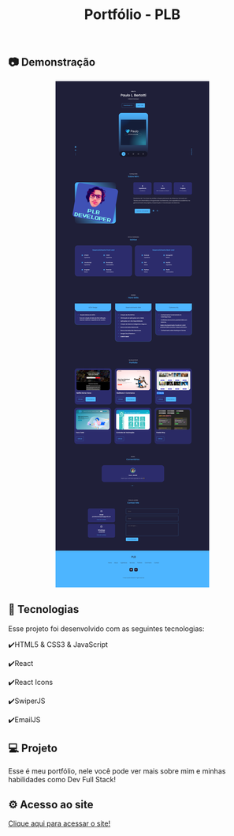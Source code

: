 <h1 align="center">
   Portfólio - PLB
</h1>

<br>

## :camera: Demonstração

<div align="center">
   
   ![png1](github/canvas.png)
   
</div>

## :rocket: Tecnologias

Esse projeto foi desenvolvido com as seguintes tecnologias:

✔️HTML5 & CSS3 & JavaScript

✔️React

✔️React Icons

✔️SwiperJS

✔️EmailJS

## 💻 Projeto

Esse é meu portfólio, nele você pode ver mais sobre mim e minhas habilidades como Dev Full Stack!

## ⚙ Acesso ao site

[Clique aqui para acessar o site!](https://plb-portfolio.netlify.app)
